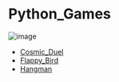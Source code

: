 # Python_Games
![image](https://github.com/user-attachments/assets/8969d1e8-67ee-4918-98bf-ce02b4cb63a3)

- <a href="https://github.com/nickagesa/Cosmic_Duel">Cosmic_Duel</a>
- <a href="https://github.com/nickagesa/Cosmic_Duel">Flappy_Bird</a>
- <a href="https://github.com/nickagesa/Cosmic_Duel">Hangman</a>
